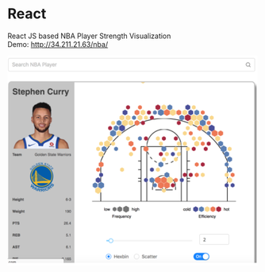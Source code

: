 # React
React JS based NBA Player Strength Visualization  
Demo:
http://34.211.21.63/nba/

![alt text](https://github.com/BingZou/React/blob/master/res.jpg?raw=true)
